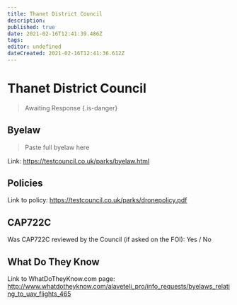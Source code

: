 ```yaml
---
title: Thanet District Council
description: 
published: true
date: 2021-02-16T12:41:39.486Z
tags: 
editor: undefined
dateCreated: 2021-02-16T12:41:36.612Z
---
```


# Thanet District Council
>  Awaiting Response
> {.is-danger}

## Byelaw
> Paste full byelaw here

Link:
https://testcouncil.co.uk/parks/byelaw.html

## Policies
Link to policy:
https://testcouncil.co.uk/parks/dronepolicy.pdf

## CAP722C

Was CAP722C reviewed by the Council (if asked on the FOI): Yes / No

## What Do They Know

Link to WhatDoTheyKnow.com page:
http://www.whatdotheyknow.com/alaveteli_pro/info_requests/byelaws_relating_to_uav_flights_465

